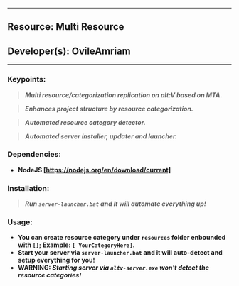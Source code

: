 ***
## Resource: Multi Resource
## Developer(s): OvileAmriam
***

### Keypoints:
> ***Multi resource/categorization replication on alt:V based on MTA.***

> ***Enhances project structure by resource categorization.***

> ***Automated resource category detector.***

> ***Automated server installer, updater and launcher.***

### Dependencies:
  - **NodeJS [https://nodejs.org/en/download/current]**

### Installation:
  > ***Run `server-launcher.bat` and it will automate everything up!***

### Usage:
  - **You can create resource category under `resources` folder enbounded with `[]`; Example: `[ YourCategoryHere]`.**
  - **Start your server via `server-launcher.bat` and it will auto-detect and setup everything for you!**
  - **WARNING: _Starting server via `altv-server.exe` won't detect the resource categories!_**
